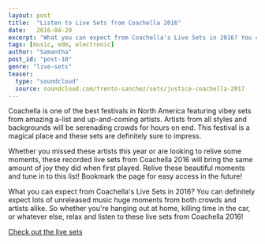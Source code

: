 ```yaml
---
layout: post
title:  "Listen to Live Sets from Coachella 2016"
date:   2016-04-20
excerpt: "What you can expect from Coachella's Live Sets in 2016? You can definitely expect lots of unreleased music huge moments from both crowds and artists alike."
tags: [music, edm, electronic]
author: "Samantha"
post_id: "post-10"
genre: "live-sets"
teaser:
  type: "soundcloud"
  source: soundcloud.com/trento-sanchez/sets/justice-coachella-2017
---
```

Coachella is one of the best festivals in North America featuring vibey sets from amazing a-list and up-and-coming artists. Artists from all styles and backgrounds will be serenading crowds for hours on end. This festival is a magical place and these sets are definitely sure to impress.

Whether you missed these artists this year or are looking to relive some moments, these recorded live sets from Coachella 2016 will bring the same amount of joy they did when first played. Relive these beautiful moments and tune in to this list! Bookmark the page for easy access in the future!

What you can expect from Coachella's Live Sets in 2016?
You can definitely expect lots of unreleased music huge moments from both crowds and artists alike. So whether you're hanging out at home, killing time in the car, or whatever else, relax and listen to these live sets from Coachella 2016!

[Check out the live sets](https://www.1001tracklists.com/source/gykm53/coachella-festival/index.html)
